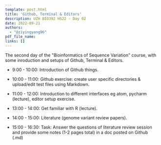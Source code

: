 ```yaml
---
template: post.html
title: 'Github, Terminal & Editors'
description: UZH BIO392 HS22 - Day 02
date: 2022-09-21
authors:
  - "@ziyingyang96"
pdf_file_name: 
links: []
---
```

The second day of the "Bioinformatics of Sequence Variation" course, with some inroduction and setups of Github, Terminal & Editors.

* 9:00 - 10:00: Introduction of Github things.
* 10:00 - 11:00: Github exercise: create user specific directories & upload/edit test files using Markdown.
* 11:00 - 12:00: Introduction to different interfaces eg atom, pycharm (lecture), editor setup exercise.

* 13:00 - 14:00: Get familiar with R (lecture).
* 14:00 - 15:00: Literature (genome variant review papers).
* 15:00 - 16:30: Task: Answer the questions of literature review session and provide some notes (1-2 pages total) in a doc posted on Github (.md)


<!--more-->

